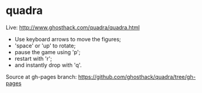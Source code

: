 quadra
======

Live: http://www.ghosthack.com/quadra/quadra.html

 * Use keyboard arrows to move the figures;
 * 'space' or 'up' to rotate;
 * pause the game using 'p';
 * restart with 'r';
 * and instantly drop with 'q'.

Source at gh-pages branch: https://github.com/ghosthack/quadra/tree/gh-pages
